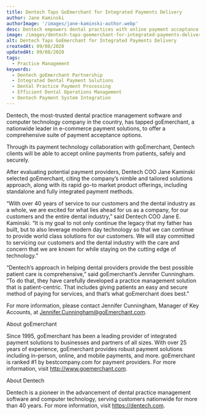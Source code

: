 ```yaml
---
title: Dentech Taps GoEmerchant for Integrated Payments Delivery
author: Jane Kaminski
authorImage: '/images/jane-kaminski-author.webp'
desc: Dentech empowers dental practices with online payment acceptance.
image: /images/dentech-taps-goemerchant-for-integrated-payments-delivery.webp
alt: Dentech Taps GoEmerchant for Integrated Payments Delivery
createdAt: 09/08/2020
updatedAt: 09/08/2020
tags:
  - Practice Management
keywords:
  - Dentech goEmerchant Partnership
  - Integrated Dental Payment Solutions
  - Dental Practice Payment Processing
  - Efficient Dental Operations Management
  - Dentech Payment System Integration
---
```


Dentech, the most-trusted dental practice management software and computer technology company in the country, has tapped goEmerchant, a nationwide leader in e-commerce payment solutions, to offer a comprehensive suite of payment acceptance options.

Through its payment technology collaboration with goEmerchant, Dentech clients will be able to accept online payments from patients, safely and securely.

After evaluating potential payment providers, Dentech COO Jane Kaminski selected goEmerchant, citing the company’s nimble and tailored solutions approach, along with its rapid go-to market product offerings, including standalone and fully integrated payment methods.

“With over 40 years of service to our customers and the dental industry as a whole, we are excited for what lies ahead for us as a company, for our customers and the entire dental industry,” said Dentech COO Jane E. Kaminski. “It is my goal to not only continue the legacy that my father has built, but to also leverage modern day technology so that we can continue to provide world class solutions for our customers. We will stay committed to servicing our customers and the dental industry with the care and concern that we are known for while staying on the cutting edge of technology.”

“Dentech’s approach in helping dental providers provide the best possible patient care is comprehensive,” said goEmerchant’s Jennifer Cunningham. “To do that, they have carefully developed a practice management solution that is patient-centric. That includes giving patients an easy and secure method of paying for services, and that’s what goEmerchant does best.”

For more information, please contact Jennifer Cunningham, Manager of Key Accounts, at Jennifer.Cunningham@goEmerchant.com.

About goEmerchant

Since 1995, goEmerchant has been a leading provider of integrated payment solutions to businesses and partners of all sizes. With over 25 years of experience, goEmerchant provides robust payment solutions including in-person, online, and mobile payments, and more. goEmerchant is ranked #1 by bestcompany.com for payment providers. For more information, visit http://www.goemerchant.com.

About Dentech

Dentech is a pioneer in the advancement of dental practice management software and computer technology, serving customers nationwide for more than 40 years. For more information, visit https://dentech.com.